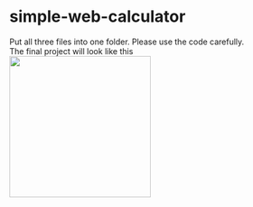 # simple-web-calculator
Put all three files into one folder. Please use the code carefully.  
The final project will look like this   
<image src="images/calculator.PNG" width=250>



